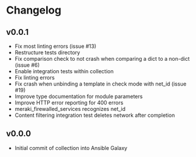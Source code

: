 # Changelog

## v0.0.1
* Fix most linting errors (issue #13)
* Restructure tests directory
* Fix comparison check to not crash when comparing a dict to a non-dict (issue #6)
* Enable integration tests within collection
* Fix linting errors
* Fix crash when unbinding a template in check mode with net_id (issue #19)
* Improve type documentation for module parameters
* Improve HTTP error reporting for 400 errors
* meraki_firewalled_services recognizes net_id
* Content filtering integration test deletes network after completion

## v0.0.0
* Initial commit of collection into Ansible Galaxy
